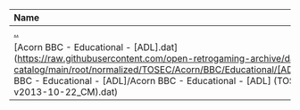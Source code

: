 |Name|Size|
|:---|---:|
|[..](../index.html)|DIR|
|[Acorn BBC - Educational - [ADL].dat](https://raw.githubusercontent.com/open-retrogaming-archive/dat-catalog/main/root/normalized/TOSEC/Acorn/BBC/Educational/[ADL]/Acorn BBC - Educational - [ADL]/Acorn BBC - Educational - [ADL] (TOSEC-v2013-10-22_CM).dat)|2611|

